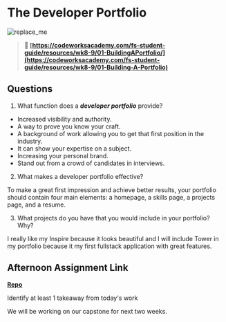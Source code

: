 # The Developer Portfolio

![replace_me](https://codeworks.blob.core.windows.net/public/assets/img/illustrations/placeholder.svg)

> **📖 [https://codeworksacademy.com/fs-student-guide/resources/wk8-9/01-BuildingAPortfolio/](https://codeworksacademy.com/fs-student-guide/resources/wk8-9/01-Building-A-Portfolio)**

## Questions

1. What function does a ***developer portfolio*** provide?

- Increased visibility and authority.
- A way to prove you know your craft.
- A background of work allowing you to get that first position in the industry.
- It can show your expertise on a subject.
- Increasing your personal brand.
- Stand out from a crowd of candidates in interviews.

2. What makes a developer portfolio effective?

To make a great first impression and achieve better results, your portfolio should contain four main elements: a homepage, a skills page, a projects page, and a resume.

3. What projects do you have that you would include in your portfolio? Why?

I really like my Inspire because it looks beautiful and I will include Tower in my portfolio because it my first fullstack application with great features.  

## Afternoon Assignment Link

**[Repo](https://github.com/AnastasiiaShaynyuk/<ASSIGNMENT_REPO>)**

Identify at least 1 takeaway from today's work

We will be working on our capstone for next two weeks.
